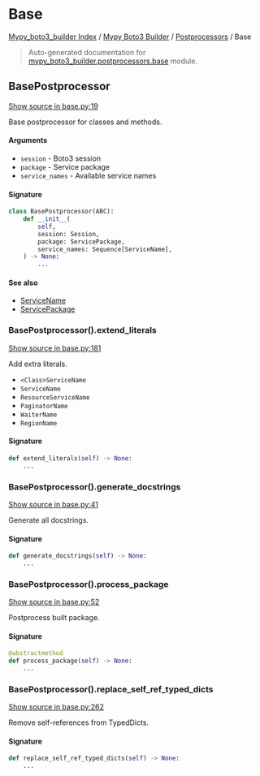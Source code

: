 # Base

[Mypy_boto3_builder Index](../../README.md#mypy_boto3_builder-index) /
[Mypy Boto3 Builder](../index.md#mypy-boto3-builder) /
[Postprocessors](./index.md#postprocessors) /
Base

> Auto-generated documentation for [mypy_boto3_builder.postprocessors.base](https://github.com/youtype/mypy_boto3_builder/blob/main/mypy_boto3_builder/postprocessors/base.py) module.

## BasePostprocessor

[Show source in base.py:19](https://github.com/youtype/mypy_boto3_builder/blob/main/mypy_boto3_builder/postprocessors/base.py#L19)

Base postprocessor for classes and methods.

#### Arguments

- `session` - Boto3 session
- `package` - Service package
- `service_names` - Available service names

#### Signature

```python
class BasePostprocessor(ABC):
    def __init__(
        self,
        session: Session,
        package: ServicePackage,
        service_names: Sequence[ServiceName],
    ) -> None:
        ...
```

#### See also

- [ServiceName](../service_name.md#servicename)
- [ServicePackage](../structures/service_package.md#servicepackage)

### BasePostprocessor().extend_literals

[Show source in base.py:181](https://github.com/youtype/mypy_boto3_builder/blob/main/mypy_boto3_builder/postprocessors/base.py#L181)

Add extra literals.

- `<Class>ServiceName`
- `ServiceName`
- `ResourceServiceName`
- `PaginatorName`
- `WaiterName`
- `RegionName`

#### Signature

```python
def extend_literals(self) -> None:
    ...
```

### BasePostprocessor().generate_docstrings

[Show source in base.py:41](https://github.com/youtype/mypy_boto3_builder/blob/main/mypy_boto3_builder/postprocessors/base.py#L41)

Generate all docstrings.

#### Signature

```python
def generate_docstrings(self) -> None:
    ...
```

### BasePostprocessor().process_package

[Show source in base.py:52](https://github.com/youtype/mypy_boto3_builder/blob/main/mypy_boto3_builder/postprocessors/base.py#L52)

Postprocess built package.

#### Signature

```python
@abstractmethod
def process_package(self) -> None:
    ...
```

### BasePostprocessor().replace_self_ref_typed_dicts

[Show source in base.py:262](https://github.com/youtype/mypy_boto3_builder/blob/main/mypy_boto3_builder/postprocessors/base.py#L262)

Remove self-references from TypedDicts.

#### Signature

```python
def replace_self_ref_typed_dicts(self) -> None:
    ...
```
